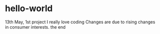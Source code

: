 # hello-world
13th  May, 1st project 
I really love coding
Changes are due to rising changes in consumer interests. 
the end
